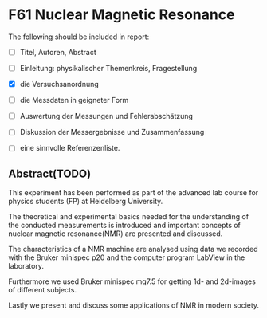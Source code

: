 # F61 Nuclear Magnetic Resonance

The following should be included in report:

- [ ] Titel, Autoren, Abstract
- [ ] Einleitung: physikalischer Themenkreis, Fragestellung
- [x] die Versuchsanordnung
- [ ] die Messdaten in geigneter Form
- [ ] Auswertung der Messungen und Fehlerabschätzung
- [ ] Diskussion der Messergebnisse und Zusammenfassung
- [ ] eine sinnvolle Referenzenliste. 



## Abstract(TODO)

This experiment has been performed as part of the advanced lab course for physics students (FP) at Heidelberg University. 

The theoretical and experimental basics needed for the understanding of the conducted measurements is introduced and important concepts of nuclear magnetic resonance(NMR) are presented and discussed. 

The characteristics of a NMR machine are analysed using data we recorded with the Bruker minispec p20 and the  computer program LabView in the laboratory. 

Furthermore we used Bruker minispec mq7.5 for getting 1d- and 2d-images of different subjects. 

Lastly we present and discuss some applications of NMR in modern society.  
